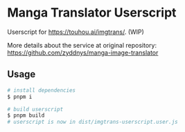 # Manga Translator Userscript

Userscript for <https://touhou.ai/imgtrans/>. (WIP)

More details about the service at original repository: <https://github.com/zyddnys/manga-image-translator>

## Usage

```bash
# install dependencies
$ pnpm i

# build userscript
$ pnpm build
# userscript is now in dist/imgtrans-userscript.user.js
```

